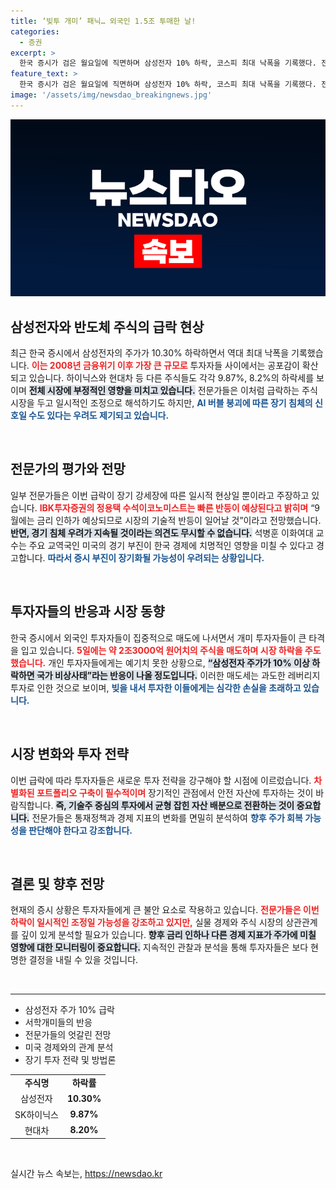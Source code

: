```yaml
---
title: ‘빚투 개미’ 패닉… 외국인 1.5조 투매한 날!
categories:
  - 증권
excerpt: >
  한국 증시가 검은 월요일에 직면하며 삼성전자 10% 하락, 코스피 최대 낙폭을 기록했다. 전문가들은 일시 조정 의견과 장기 침체 우려가 맞선 가운데, 개인 투자자들은 불안에 떨고 있다. 증시의 미래는 불확실하지만, 파장은 깊어질 조짐을 보인다.
feature_text: >
  한국 증시가 검은 월요일에 직면하며 삼성전자 10% 하락, 코스피 최대 낙폭을 기록했다. 전문가들은 일시 조정 의견과 장기 침체 우려가 맞선 가운데, 개인 투자자들은 불안에 떨고 있다. 증시의 미래는 불확실하지만, 파장은 깊어질 조짐을 보인다.
image: '/assets/img/newsdao_breakingnews.jpg'
---
```


<p><img src="/assets/img/newsdao_breakingnews.jpg" alt="pcversion 속보" /></p>

<h2 data-ke-size="size26">삼성전자와 반도체 주식의 급락 현상</h2>

<p data-ke-size="size16">최근 한국 증시에서 삼성전자의 주가가 10.30% 하락하면서 역대 최대 낙폭을 기록했습니다. <b><span style="color: #ee2323;">이는 2008년 금융위기 이후 가장 큰 규모로</span></b> 투자자들 사이에서는 공포감이 확산되고 있습니다. 하이닉스와 현대차 등 다른 주식들도 각각 9.87%, 8.2%의 하락세를 보이며 <b><span style="background-color: #21538527;">전체 시장에 부정적인 영향을 미치고 있습니다.</span></b> 전문가들은 이처럼 급락하는 주식 시장을 두고 일시적인 조정으로 해석하기도 하지만, <b><span style="color: #1a5490;">AI 버블 붕괴에 따른 장기 침체의 신호일 수도 있다는 우려도 제기되고 있습니다.</span></b></p>

<p data-ke-size="size16">&nbsp;</p>

<h2 data-ke-size="size26">전문가의 평가와 전망</h2>

<p data-ke-size="size16">일부 전문가들은 이번 급락이 장기 강세장에 따른 일시적 현상일 뿐이라고 주장하고 있습니다. <b><span style="color: #ee2323;">IBK투자증권의 정용택 수석이코노미스트는 빠른 반등이 예상된다고 밝히며</span></b> “9월에는 금리 인하가 예상되므로 시장의 기술적 반등이 일어날 것”이라고 전망했습니다. <b><span style="background-color: #21538527;">반면, 경기 침체 우려가 지속될 것이라는 의견도 무시할 수 없습니다.</span></b> 석병훈 이화여대 교수는 주요 교역국인 미국의 경기 부진이 한국 경제에 치명적인 영향을 미칠 수 있다고 경고합니다. <b><span style="color: #1a5490;">따라서 증시 부진이 장기화될 가능성이 우려되는 상황입니다.</span></b></p>

<p data-ke-size="size16">&nbsp;</p>

<h2 data-ke-size="size26">투자자들의 반응과 시장 동향</h2>

<p data-ke-size="size16">한국 증시에서 외국인 투자자들이 집중적으로 매도에 나서면서 개미 투자자들이 큰 타격을 입고 있습니다. <b><span style="color: #ee2323;">5일에는 약 2조3000억 원어치의 주식을 매도하며 시장 하락을 주도했습니다.</span></b> 개인 투자자들에게는 예기치 못한 상황으로, <b><span style="background-color: #21538527;">“삼성전자 주가가 10% 이상 하락하면 국가 비상사태”라는 반응이 나올 정도입니다.</span></b> 이러한 매도세는 과도한 레버리지 투자로 인한 것으로 보이며, <b><span style="color: #1a5490;">빚을 내서 투자한 이들에게는 심각한 손실을 초래하고 있습니다.</span></b></p>

<p data-ke-size="size16">&nbsp;</p>

<h2 data-ke-size="size26">시장 변화와 투자 전략</h2>

<p data-ke-size="size16">이번 급락에 따라 투자자들은 새로운 투자 전략을 강구해야 할 시점에 이르렀습니다. <b><span style="color: #ee2323;">차별화된 포트폴리오 구축이 필수적이며</span></b> 장기적인 관점에서 안전 자산에 투자하는 것이 바람직합니다. <b><span style="background-color: #21538527;">즉, 기술주 중심의 투자에서 균형 잡힌 자산 배분으로 전환하는 것이 중요합니다.</span></b> 전문가들은 통재정책과 경제 지표의 변화를 면밀히 분석하여 <b><span style="color: #1a5490;">향후 주가 회복 가능성을 판단해야 한다고 강조합니다.</span></b></p>

<p data-ke-size="size16">&nbsp;</p>

<h2 data-ke-size="size26">결론 및 향후 전망</h2>

<p data-ke-size="size16">현재의 증시 상황은 투자자들에게 큰 불안 요소로 작용하고 있습니다. <b><span style="color: #ee2323;">전문가들은 이번 하락이 일시적인 조정일 가능성을 강조하고 있지만,</span></b> 실물 경제와 주식 시장의 상관관계를 깊이 있게 분석할 필요가 있습니다. <b><span style="background-color: #21538527;">향후 금리 인하나 다른 경제 지표가 주가에 미칠 영향에 대한 모니터링이 중요합니다.</span></b> 지속적인 관찰과 분석을 통해 투자자들은 보다 현명한 결정을 내릴 수 있을 것입니다.</p>

<p data-ke-size="size16">&nbsp;</p>

<hr>

<ul>
<li>삼성전자 주가 10% 급락</li>
<li>서학개미들의 반응</li>
<li>전문가들의 엇갈린 전망</li>
<li>미국 경제와의 관계 분석</li>
<li>장기 투자 전략 및 방법론</li>
</ul>

<table style="width: 100%; border-collapse: collapse;">
<tr>
<td style="text-align: center; height: 17px;"><b>주식명</b></td>
<td style="text-align: center; height: 17px;"><b>하락률</b></td>
</tr>
<tr>
<td style="text-align: center; height: 17px;">삼성전자</td>
<td style="text-align: center; height: 17px;"><b>10.30%</b></td>
</tr>
<tr>
<td style="text-align: center; height: 17px;">SK하이닉스</td>
<td style="text-align: center; height: 17px;"><b>9.87%</b></td>
</tr>
<tr>
<td style="text-align: center; height: 17px;">현대차</td>
<td style="text-align: center; height: 17px;"><b>8.20%</b></td>
</tr>
</table>

<p data-ke-size="size16">&nbsp;</p>
실시간 뉴스 속보는, <a href="https://newsdao.kr" rel="dofollow">https://newsdao.kr</a>


